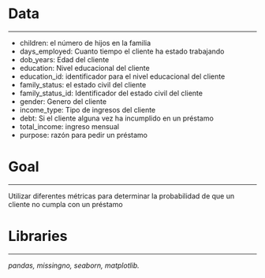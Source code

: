 # Data
---
- children: el número de hijos en la familia
- days_employed: Cuanto tiempo el cliente ha estado trabajando
- dob_years: Edad del cliente
- education: Nivel educacional del cliente
- education_id: identificador para el nivel educacional del cliente
- family_status: el estado civil del cliente
- family_status_id: Identificador del estado civil del cliente
- gender: Genero del cliente
- income_type: Tipo de ingresos del cliente
- debt: Si el cliente alguna vez ha incumplido en un préstamo
- total_income: ingreso mensual
- purpose: razón para pedir un préstamo

# Goal
---
Utilizar diferentes métricas para determinar la probabilidad de que un cliente no cumpla con un préstamo
# Libraries
---
*pandas, missingno, seaborn, matplotlib.*